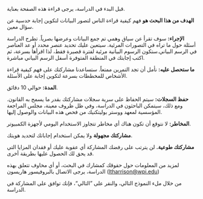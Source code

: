 قبل البدء في الدراسة، يرجى قراءة هذه الصفحة بعناية.

**الهدف من هذا البحث هو** فهم كيفية قراءة الناس لتصور البيانات لتكوين إجابة حدسية عن سؤال معين.

**الإجراء:** سوف تقرأ عن سياق وهمي تم جمع البيانات وعرضها بصرياً. تطرح الدراسة أسئلة حول ما تراه في التصورات المرئية. سيتعين عليك تحديد عنصر محدد أو عد العناصر في الرسم البياني.ستكون الرسوم البيانية مرئية لفترة قصيرة فقط، لذا اقرأها بسرعة، ثم اكتب إجابتك في المنطقة المتوفرة أسفل الرسم البياني مباشرة.

**ما ستحصل عليه:** نأمل أن تجد التمرين ممتعاً. ستساعدنا مشاركتك على فهم كيفية قراءة الأشخاص للمخططات بسرعة لتكوين إجابة على الأسئلة.

**المدة:** حوالي 10 دقائق.

**حفظ السجلات:** سيتم الحفاظ على سرية سجلات مشاركتك بقدر ما يسمح به القانون. ومع ذلك، سيتمكن الباحثون في الدراسة، وفي ظل ظروف معينة، مجلس المراجعة المؤسسية لمعهد ووستر بوليتكنيك من فحص هذه البيانات والوصول إليها.

**المخاطر:** لا نتوقع أن تكون هناك أي مخاطر تتجاوز الاستخدام اليومي لأجهزة الكمبيوتر.

**مشاركتك مجهولة** ولا يمكن استخدام إجاباتك لتحديد هويتك.

**مشاركتك طوعية.** لن يترتب على رفضك المشاركة أي عقوبة عليك أو فقدان المزايا التي قد يحق لك الحصول عليها بطريقة أخرى.

لمزيد من المعلومات حول حقوقك كمشارك في البحث، أو أي مخاوف تتعلق بهذه الدراسة، يرجى الاتصال بالبروفيسور هاريسون (ltharrison@wpi.edu)

من خلال ملء النموذج التالي، والنقر على ”التالي“، فإنك توافق على المشاركة في الدراسة.
